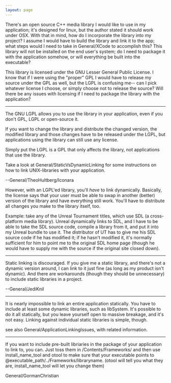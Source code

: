 ```yaml
---
layout: page
---
```




There's an open source C++ media library I would like to use in my application; it's designed for linux, but the author stated it should work under OSX. With that in mind, how do I incorporate the library into my project? I assume I would have to build the library and link it to the app; what steps would I need to take in General/XCode to accomplish this? This library will not be installed on the end user's system; do I need to package it with the application somehow, or will everything be built into the executable?

This library is licensed under the GNU Lesser General Public License. I know that if I were using the "proper" GPL I would have to release my source under the GPL as well, but the LGPL is confusing me-- can I pick whatever license I choose, or simply choose not to release the source? Will there be any issues with licensing if I need to package the library with the application?

----

The GNU LGPL allows you to use the library in your application, even if you don't GPL, LGPL or open-source it.

If you want to change the library and distribute the changed version, the modified library and those changes have to be released under the LGPL, but applications using the library can still use any license.

Simply put the LGPL is a GPL that only affects the library, not applications that use the library.

Take a look at General/StaticVsDynamicLinking for some instructions on how to link UNIX-libraries with your application.

--General/TheoHultberg/Iconara

However, with an LGPL'ed library, you'll *have* to link dynamically. Basically, the license says that your user must be able to swap in another (better) version of the library and have everything still work. You'll have to distribute all changes you make to the library itself, too.

Example: take any of the Unreal Tournament titles, which use SDL (a cross-platform media library). Unreal dynamically links to SDL, and I have to be able to take the SDL source code, compile a library from it, and put it into my Unreal bundle to use it. The distributor of UT has to give me his SDL source code if he has modified it; if he hasn't modified it, it's normally sufficient for him to point me to the original SDL home page (though he would have to supply me with the source if the original site closed down).

----
Static linking is discouraged. If you give me a static library, and there's not a dynamic version around, I can link to it just fine (as long as my product isn't dynamic). And there are workarounds (though they should be unnecessary) to include static libraries in a project.

--General/JediKnil

----
It is nearly impossible to link an entire application statically. You have to include at least some dynamic libraries, such as libSystem. It's possible to do it all statically, but you leave yourself open to massive breakage, and it's not easy. Linking against individual static libraries is simple, though.

see also General/ApplicationLinkingIssues, with related information.

----
If you want to include pre-built libriaries in the package of your application to link to, you can. Just toss them in /Contents/Frameworks/ and then use install_name_tool and otool to make sure that your executable points to @executable_path/../Frameworks/libraryname. (otool will tell you what they are, install_name_tool will let you change them)

General/GormanChristian